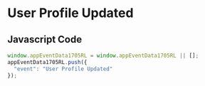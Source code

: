 # User Profile Updated

### 

## Javascript Code
```js
window.appEventData1705RL = window.appEventData1705RL || [];
appEventData1705RL.push({
  "event": "User Profile Updated"
});
```







